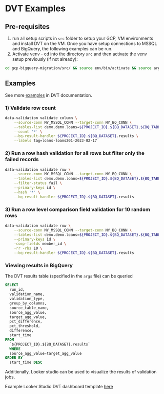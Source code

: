 # DVT Examples 

## Pre-requisites 

1. run all setup scripts in `src` folder to setup your GCP, VM environments and install DVT on the VM. Once you have setup connections to MSSQL and BigQuery, the following examples can be run.
2. Activate venv - cd into the directory `src` and then activate the venv setup previously (if not already):

```sh
cd gcp-bigquery-migration/src/ && source env/bin/activate && source args 
```

## Examples

See more [examples](https://github.com/GoogleCloudPlatform/professional-services-data-validator/blob/develop/docs/examples.md) in DVT documentation.


### 1) Validate row count

```sh
data-validation validate column \
    --source-conn MY_MSSQL_CONN --target-conn MY_BQ_CONN \
    --tables-list demo.demo.loans=${PROJECT_ID}.${BQ_DATASET}.${BQ_TABLE_DATA} \
    --count '*' \
    --bq-result-handler ${PROJECT_ID}.${BQ_DATASET}.results \
    --labels tag=loans-loans201-2023-02-17
```

### 2) Run a row hash validation for all rows but filter only the failed records

```sh
data-validation validate row \
    --source-conn MY_MSSQL_CONN --target-conn MY_BQ_CONN \
    --tables-list demo.demo.loans=${PROJECT_ID}.${BQ_DATASET}.${BQ_TABLE_DATA} \
    --filter-status fail \
    --primary-keys id \
    --hash '*' \
    --bq-result-handler ${PROJECT_ID}.${BQ_DATASET}.results
```

### 3) Run a row level comparison field validation for 10 random rows

```sh
data-validation validate row \
    --source-conn MY_MSSQL_CONN --target-conn MY_BQ_CONN \
    --tables-list demo.demo.loans=${PROJECT_ID}.${BQ_DATASET}.${BQ_TABLE_DATA} \
    --primary-keys id \
    -comp-fields member_id \
    -rr -rbs 10 \
    --bq-result-handler ${PROJECT_ID}.${BQ_DATASET}.results
```



### Viewing results in BigQuery 

The DVT results table (specified in the `args` file) can be queried 

```sql
SELECT
  run_id,
  validation_name,
  validation_type,
  group_by_columns,
  source_table_name,
  source_agg_value,
  target_agg_value,
  pct_difference,
  pct_threshold,
  difference,
  start_time
FROM
  `${PROJECT_ID}.${BQ_DATASET}.results`
  WHERE 
  source_agg_value=target_agg_value
ORDER BY
  start_time DESC
```

Additionally, Looker studio can be used to visualize the results of validation jobs.

Example Looker Studio DVT dashboard template [here](https://lookerstudio.google.com/u/0/reporting/b5c0bab0-075d-4a87-ab7e-93bf1bbfe0bf)